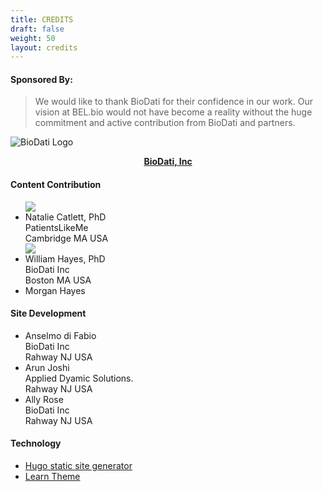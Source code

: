 ```yaml
---
title: CREDITS
draft: false
weight: 50
layout: credits
---
```


#### Sponsored By:
> We would like to thank BioDati for their confidence in our work.
> Our vision at BEL.bio would not have become a reality without the huge commitment and active contribution from BioDati and partners.

 ![BioDati Logo](https://media.biodati.com/images/logo_biodati-150x58.png) <center>__[BioDati, Inc](https://biodati.com)__</center>

#### Content Contribution

<ul id="credit-container">
    <img class="img-sponsors" src="https://www.gravatar.com/avatar/43039c4dd07afd8765bdb9760b5e42a1?s=150"/>
    <li class="credit">
        <div class="credit-name">
            Natalie Catlett, PhD
        </div>
        PatientsLikeMe<br> Cambridge MA USA
    </li>
    <img class="img-sponsors" src="https://www.gravatar.com/avatar/43039c4dd07afd8765bdb9760b5e42a1?s=150"/>
    <li class="credit">
        <div class="credit-name">
        William Hayes, PhD
        </div>
        BioDati Inc<br> Boston MA USA
    </li>
    <li class="credit">
        <div class="credit-name">
        Morgan Hayes
        </div>
    </li>
</ul>

#### Site Development

<ul id="credit-container">
    <li class="credit">
        <div class="credit-name">
            Anselmo di Fabio
        </div>
         BioDati Inc<br> Rahway NJ USA
    </li>
    <li class="credit">
        <div class="credit-name">
            Arun Joshi
        </div>
        Applied Dyamic Solutions.<br> Rahway NJ USA
    </li>
    <li class="credit">
        <div class="credit-name">
            Ally Rose
        </div>
        BioDati Inc<br> Rahway NJ USA
    </li>
</ul>


#### Technology

* [Hugo static site generator](https://gohugo.io/)
* [Learn Theme](https://themes.gohugo.io/hugo-theme-learn/)
